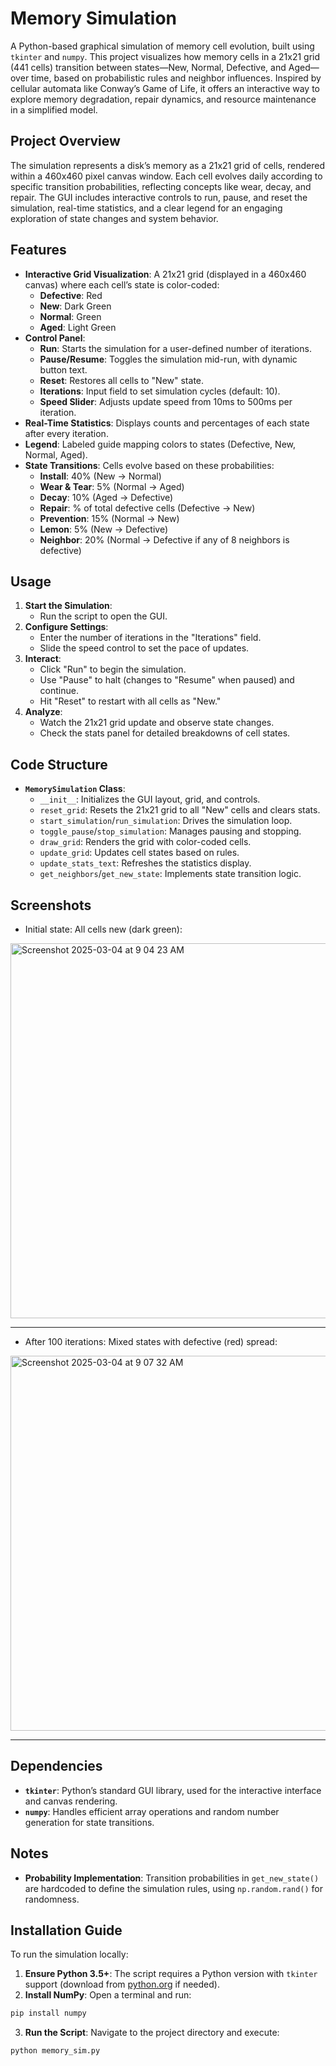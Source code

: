 # Memory Simulation

A Python-based graphical simulation of memory cell evolution, built using `tkinter` and `numpy`. This project visualizes how memory cells in a 21x21 grid (441 cells) transition between states—New, Normal, Defective, and Aged—over time, based on probabilistic rules and neighbor influences. Inspired by cellular automata like Conway’s Game of Life, it offers an interactive way to explore memory degradation, repair dynamics, and resource maintenance in a simplified model.

## Project Overview

The simulation represents a disk’s memory as a 21x21 grid of cells, rendered within a 460x460 pixel canvas window. Each cell evolves daily according to specific transition probabilities, reflecting concepts like wear, decay, and repair. The GUI includes interactive controls to run, pause, and reset the simulation, real-time statistics, and a clear legend for an engaging exploration of state changes and system behavior.

## Features

- **Interactive Grid Visualization**: A 21x21 grid (displayed in a 460x460 canvas) where each cell’s state is color-coded:
  - **Defective**: Red
  - **New**: Dark Green
  - **Normal**: Green
  - **Aged**: Light Green
- **Control Panel**:
  - **Run**: Starts the simulation for a user-defined number of iterations.
  - **Pause/Resume**: Toggles the simulation mid-run, with dynamic button text.
  - **Reset**: Restores all cells to "New" state.
  - **Iterations**: Input field to set simulation cycles (default: 10).
  - **Speed Slider**: Adjusts update speed from 10ms to 500ms per iteration.
- **Real-Time Statistics**: Displays counts and percentages of each state after every iteration.
- **Legend**: Labeled guide mapping colors to states (Defective, New, Normal, Aged).
- **State Transitions**: Cells evolve based on these probabilities:
  - **Install**: 40% (New → Normal)
  - **Wear & Tear**: 5% (Normal → Aged)
  - **Decay**: 10% (Aged → Defective)
  - **Repair**: % of total defective cells (Defective → New)
  - **Prevention**: 15% (Normal → New)
  - **Lemon**: 5% (New → Defective)
  - **Neighbor**: 20% (Normal → Defective if any of 8 neighbors is defective)

## Usage

1. **Start the Simulation**:
   - Run the script to open the GUI.
2. **Configure Settings**:
   - Enter the number of iterations in the "Iterations" field.
   - Slide the speed control to set the pace of updates.
3. **Interact**:
   - Click "Run" to begin the simulation.
   - Use "Pause" to halt (changes to "Resume" when paused) and continue.
   - Hit "Reset" to restart with all cells as "New."
4. **Analyze**:
   - Watch the 21x21 grid update and observe state changes.
   - Check the stats panel for detailed breakdowns of cell states.

## Code Structure

- **`MemorySimulation` Class**:
  - `__init__`: Initializes the GUI layout, grid, and controls.
  - `reset_grid`: Resets the 21x21 grid to all "New" cells and clears stats.
  - `start_simulation`/`run_simulation`: Drives the simulation loop.
  - `toggle_pause`/`stop_simulation`: Manages pausing and stopping.
  - `draw_grid`: Renders the grid with color-coded cells.
  - `update_grid`: Updates cell states based on rules.
  - `update_stats_text`: Refreshes the statistics display.
  - `get_neighbors`/`get_new_state`: Implements state transition logic.

## Screenshots

- Initial state: All cells new (dark green):
<img width="600" alt="Screenshot 2025-03-04 at 9 04 23 AM" src="https://github.com/user-attachments/assets/f4facd36-7c0a-4731-8151-b37b1ec2165d" />

** **

- After 100 iterations: Mixed states with defective (red) spread:
<img width="600" alt="Screenshot 2025-03-04 at 9 07 32 AM" src="https://github.com/user-attachments/assets/57ab10a0-81f8-402b-9220-8872f880861b" />

** **
## Dependencies

- **`tkinter`**: Python’s standard GUI library, used for the interactive interface and canvas rendering.
- **`numpy`**: Handles efficient array operations and random number generation for state transitions.

## Notes

- **Probability Implementation**: Transition probabilities in `get_new_state()` are hardcoded to define the simulation rules, using `np.random.rand()` for randomness.

## Installation Guide

To run the simulation locally:
1. **Ensure Python 3.5+**: The script requires a Python version with `tkinter` support (download from [python.org](https://www.python.org/downloads/) if needed).
2. **Install NumPy**: Open a terminal and run:
```bash
pip install numpy
```
3. **Run the Script**: Navigate to the project directory and execute:
```bash
python memory_sim.py
```
